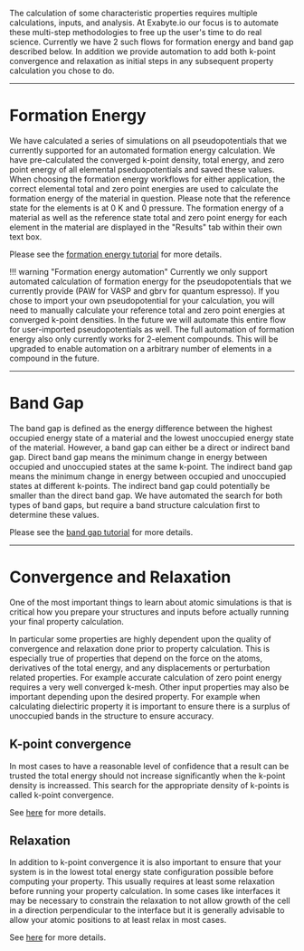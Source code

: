 <!-- TODO by MH -->

The calculation of some characteristic properties requires multiple calculations, inputs, and analysis.  At Exabyte.io our focus is to automate these multi-step methodologies to free up the user's time to do real science.  Currently we have 2 such flows for formation energy and band gap described below.  In addition we provide automation to add both k-point convergence and relaxation as initial steps in any subsequent property calculation you chose to do.

<hr>


# Formation Energy

We have calculated a series of simulations on all pseudopotentials that we currently supported for an automated formation energy calculation.  We have pre-calculated the converged k-point density, total energy, and zero point energy of all elemental pseduopotentials and saved these values.  When choosing the formation energy workflows for either application, the correct elemental total and zero point energies are used to calculate the formation energy of the material in question.  Please note that the reference state for the elements is at 0 K and 0 pressure.  The formation energy of a material as well as the reference state total and zero point energy for each element in the material are displayed in the "Results" tab within their own text box.

Please see the [formation energy tutorial](../tutorials/formation-energy.md) for more details.

!!! warning "Formation energy automation"
    Currently we only support automated calculation of formation energy for the pseudopotentials that we currently provide (PAW for VASP and gbrv for quantum espresso).  If you chose to import your own pseudopotential for your calculation, you will need to manually calculate your reference total and zero point energies at converged k-point densities.  In the future we will automate this entire flow for user-imported pseudopotentials as well.  The full automation of formation energy also only currently works for 2-element compounds.  This will be upgraded to enable automation on a arbitrary number of elements in a compound in the future.

<hr>

# Band Gap

The band gap is defined as the energy difference between the highest occupied energy state of a material and the lowest unoccupied energy state of the material.  However, a band gap can either be a direct or indirect band gap.  Direct band gap means the minimum change in energy between occupied and unoccupied states at the same k-point.  The indirect band gap means the minimum change in energy between occupied and unoccupied states at different k-points.  The indirect band gap could potentially be smaller than the direct band gap.  We have automated the search for both types of band gaps, but require a band structure calculation first to determine these values.

Please see the [band gap tutorial](../tutorials/band-gap.md) for more details.

<hr>

# Convergence and Relaxation

One of the most important things to learn about atomic simulations is that is critical how you prepare your structures and inputs before actually running your final property calculation.

In particular some properties are highly dependent upon the quality of convergence and relaxation done prior to property calculation.  This is especially true of properties that depend on the force on the atoms, derivatives of the total energy, and any displacements or perturbation related properties.  For example accurate calculation of zero point energy requires a very well converged k-mesh.  Other input properties may also be important depending upon the desired property.  For example when calculating dielectiric property it is important to ensure there is a surplus of unoccupied bands in the structure to ensure accuracy.

## K-point convergence

In most cases to have a reasonable level of confidence that a result can be trusted the total energy should not increase significantly when the k-point density is increassed.  This search for the appropriate density of k-points is called k-point convergence.

See [here](convergence-algorithms.md) for more details.

## Relaxation

In addition to k-point convergence it is also important to ensure that your system is in the lowest total energy state configuration possible before computing your property.  This usually requires at least some relaxation before running your property calculation.  In some cases like interfaces it may be necessary to constrain the relaxation to not allow growth of the cell in a direction perpendicular to the interface but it is generally advisable to allow your atomic positions to at least relax in most cases.

See [here](structural-relaxation.md) for more details.
